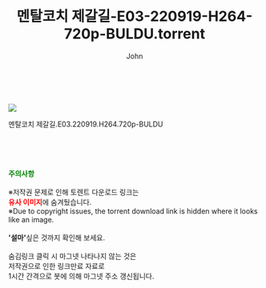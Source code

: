 ﻿---
layout: post
title:  "    멘탈코치 제갈길-E03-220919-H264-720p-BULDU.torrent"
author: John
categories: [ 드라마 ]
tags: [  ]
image: https://torrentrj54.com/uploadfile/full/8bf838a6c1812317bda6386b83a566ed446bb22a.jpg 
description: "    멘탈코치 제갈길-E03-220919-H264-720p-BULDU torrent 정보 공유"
toc: true
toc_sticky: true
---

<br>
<p><img src="https://torrentrj54.com/uploadfile/full/8bf838a6c1812317bda6386b83a566ed446bb22a.jpg"/></p>
 멘탈코치 제갈길.E03.220919.H264.720p-BULDU  
    
<br><br><br>
<p data-ke-size="size16"><b><span style="color: green;">주의사항</span></b><br /><br />※저작권 문제로 인해 토렌트 다운로드 링크는<br /><b><span style="color: red;">유사 이미지</span></b>에 숨겨뒀습니다.<br />※Due to copyright issues, the torrent download link is hidden where it looks like an image.<br /><br /><b>'설마'</b>싶은 것까지 확인해 보세요.<br /><br />숨김링크 클릭 시 마그넷 나타나지 않는 것은<br />저작권으로 인한 링크만료 자료로<br />1시간 간격으로 봇에 의해 마그넷 주소 갱신됩니다.</p>
